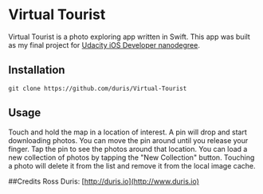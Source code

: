 # Virtual Tourist
Virtual Tourist is a photo exploring app written in Swift. This app was built as my final project for [Udacity iOS Developer nanodegree](https://www.udacity.com/nanodegree). 

## Installation
`git clone https://github.com/duris/Virtual-Tourist`

## Usage
Touch and hold the map in a location of interest. A pin will drop and start downloading photos. You can move the pin around until you release your finger. Tap the pin to see the photos around that location. You can load a new collection of photos by tapping the "New Collection" button. Touching a photo will delete it from the list and remove it from the local image cache.


##Credits
Ross Duris: [http://duris.io](http://www.duris.io)

